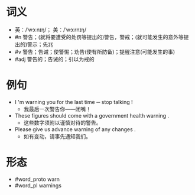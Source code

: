 # 词义
- 英：/ˈwɔːnɪŋ/； 美：/ˈwɔːrnɪŋ/
- #n 警告；(就将要遭受的处罚等提出的)警告，警戒；(就可能发生的意外等提出的)警示；先兆
- #v 警告；告诫；使警惕；劝告(使有所防备)；提醒注意(可能发生的事)
- #adj 警告的；告诫的；引以为戒的
# 例句
- I 'm warning you for the last time ─ stop talking !
	- 我最后一次警告你——闭嘴！
- These figures should come with a government health warning .
	- 这些数字须附以谨慎对待的警告。
- Please give us advance warning of any changes .
	- 如有变动，请事先通知我们。
# 形态
- #word_proto warn
- #word_pl warnings
